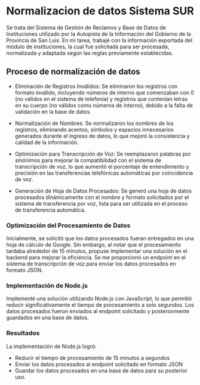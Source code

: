 # Normalizacion de datos Sistema SUR
Se trata del Sistema de Gestión de Reclamos y Base de Datos de Instituciones utilizado por la Autopista de la Información del Gobierno de la Provincia de San Luis. En mi tarea, trabajé con la información exportada del módulo de instituciones, la cual fue solicitada para ser procesada, normalizada y adaptada según las reglas previamente establecidas.

## Proceso de normalización de datos
* Eliminación de Registros Inválidos: Se eliminaron los registros con formato inválido, incluyendo números de interno que comenzaban con 0 (no válidos en el sistema de telefonía) y registros que contenían letras en su cuerpo (no válidos como números de interno), debido a la falta de validación en la base de datos.

* Normalización de Nombres: Se normalizaron los nombres de los registros, eliminando acentos, símbolos y espacios innecesarios generados durante el ingreso de datos, lo que mejoró la consistencia y calidad de la información.

* Optimización para Transcripción de Voz: Se reemplazaron palabras por sinónimos para mejorar la compatibilidad con el sistema de transcripción de voz, lo que aumentó el porcentaje de entendimiento y precisión en las transferencias telefónicas automáticas por coincidencia de voz.

* Generación de Hoja de Datos Procesados: Se generó una hoja de datos procesados dinámicamente con el nombre y formato solicitados por el sistema de transferencia por voz, lista para ser utilizada en el proceso de transferencia automática.

### Optimización del Procesamiento de Datos

Inicialmente, se solicitó que los datos procesados fueran entregados en una hoja de cálculo de Google. Sin embargo, al notar que el procesamiento tardaba alrededor de 15 minutos, propuse implementar una solución en el backend para mejorar la eficiencia. Se me proporcionó un endpoint en el sistema de transcripción de voz para enviar los datos procesados en formato JSON.

### Implementación de Node.js
Implementé una solución utilizando Node.js con JavaScript, lo que permitió reducir significativamente el tiempo de procesamiento a solo segundos. Los datos procesados fueron enviados al endpoint solicitado y posteriormente guardados en una base de datos.

### Resultados
La implementación de Node.js logró:
* Reducir el tiempo de procesamiento de 15 minutos a segundos
* Enviar los datos procesados al endpoint solicitado en formato JSON
* Guardar los datos procesados en una base de datos para su posterior uso.
